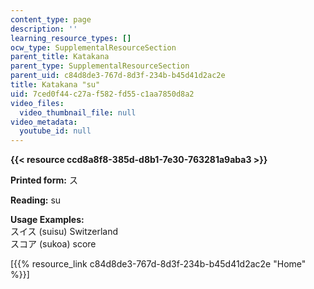 ```yaml
---
content_type: page
description: ''
learning_resource_types: []
ocw_type: SupplementalResourceSection
parent_title: Katakana
parent_type: SupplementalResourceSection
parent_uid: c84d8de3-767d-8d3f-234b-b45d41d2ac2e
title: Katakana "su"
uid: 7ced0f44-c27a-f582-fd55-c1aa7850d8a2
video_files:
  video_thumbnail_file: null
video_metadata:
  youtube_id: null
---
```


**{{< resource ccd8a8f8-385d-d8b1-7e30-763281a9aba3 >}}**

**Printed form:** ス

**Reading:** su

**Usage Examples:**  
スイス (suisu) Switzerland  
スコア (sukoa) score

\[{{% resource_link c84d8de3-767d-8d3f-234b-b45d41d2ac2e "Home" %}}\]